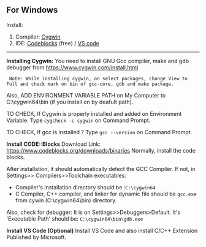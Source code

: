 **For Windows**
---
Install:
1. Compiler: [Cygwin](https://www.cygwin.com/install.html)
2. IDE: [Codeblocks](https://www.codeblocks.org/downloads/binaries/) (free) / [VS code](https://code.visualstudio.com/)

---
**Installing Cygwin:**
You need to install GNU Gcc compiler, make and gdb debugger from https://www.cygwin.com/install.html

` Note: While installing cygwin, on select packages, change View to Full and check mark on bin of gcc-core, gdb and make package.`

Also, ADD ENVIRONMENT VARIABLE PATH on My Computer to C:\cygwin64\bin (if you install on by deafult path).

TO CHECK, If Cygwin is properly installed and added on Environment Variable.
Type `cygcheck -c cygwin` on Command Prompt.

TO CHECK, If gcc is installed ?
Type `gcc --version` on Command Prompt.

**Install CODE::Blocks**
Download Link: https://www.codeblocks.org/downloads/binaries
Normally, install the code blocks.

After installation, it should automatically detect the GCC Compiler. If not, in Settings>> Compilers>>Toolchain executables:
- Compiler's installation directory should be :`C:\cygwin64`
- C Compiler, C++ compiler, and linker for dynamic file should be `gcc.exe` from cywin (C:\cygwin64\bin\) directory.

Also, check for debugger:
It is on Settings>>Debuggers>Default. It's 'Executable Path' should be: `C:\cygwin64\bin\gdb.exe`

**Install VS Code (Optional)**
Install VS Code and also install C/C++ Extension Published by Microsoft.